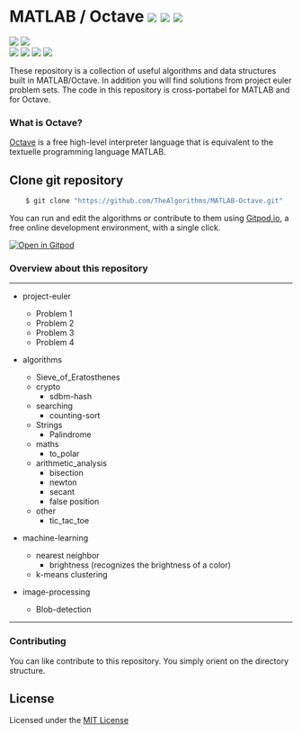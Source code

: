 # MATLAB / Octave  ![](https://img.shields.io/github/forks/TheAlgorithms/Jupyter?style=social) ![](https://img.shields.io/github/stars/TheAlgorithms/Jupyter?style=social) ![](https://img.shields.io/github/watchers/TheAlgorithms/Jupyter?style=social) <br>

![](https://img.shields.io/github/repo-size/TheAlgorithms/Jupyter) ![](https://img.shields.io/github/downloads/TheAlgorithms/Jupyter/total)<br>
![](https://img.shields.io/github/issues/TheAlgorithms/Jupyter?color=green) ![](https://img.shields.io/github/issues-pr/TheAlgorithms/Jupyter?color=green) ![](https://img.shields.io/github/last-commit/TheAlgorithms/Jupyter) ![](https://img.shields.io/github/contributors/TheAlgorithms/Jupyter)

These repository is a collection of useful algorithms and data structures built in MATLAB/Octave. In addition you will find solutions from project euler problem sets. The code in this repository is cross-portabel for MATLAB and for Octave.

### What is Octave?

[Octave](https://www.gnu.org/software/octave/) is a free high-level interpreter language that is equivalent to the textuelle programming language MATLAB.

## Clone git repository

```sh
    $ git clone "https://github.com/TheAlgorithms/MATLAB-Octave.git"
```

You can run and edit the algorithms or contribute to them using [Gitpod.io](https://www.gitpod.io/), a free online development environment, with a single click.

[![Open in Gitpod](https://gitpod.io/button/open-in-gitpod.svg)](http://gitpod.io/#https://github.com/TheAlgorithms/MATLAB-Octave)



### Overview about this repository

---

* project-euler
  * Problem 1
  * Problem 2
  * Problem 3
  * Problem 4

* algorithms
  * Sieve_of_Eratosthenes
  * crypto
    * sdbm-hash
  * searching
    * counting-sort
  * Strings
    * Palindrome
  * maths
    * to_polar
  * arithmetic_analysis
    * bisection
    * newton
    * secant
    * false position
  * other
    * tic_tac_toe
  

* machine-learning
  * nearest neighbor
     * brightness (recognizes the brightness of a color)
  * k-means clustering

* image-processing
  * Blob-detection


---

### Contributing

You can like contribute to this repository. You simply orient on the directory structure.

## License

Licensed under the [MIT License](LICENSE) 
